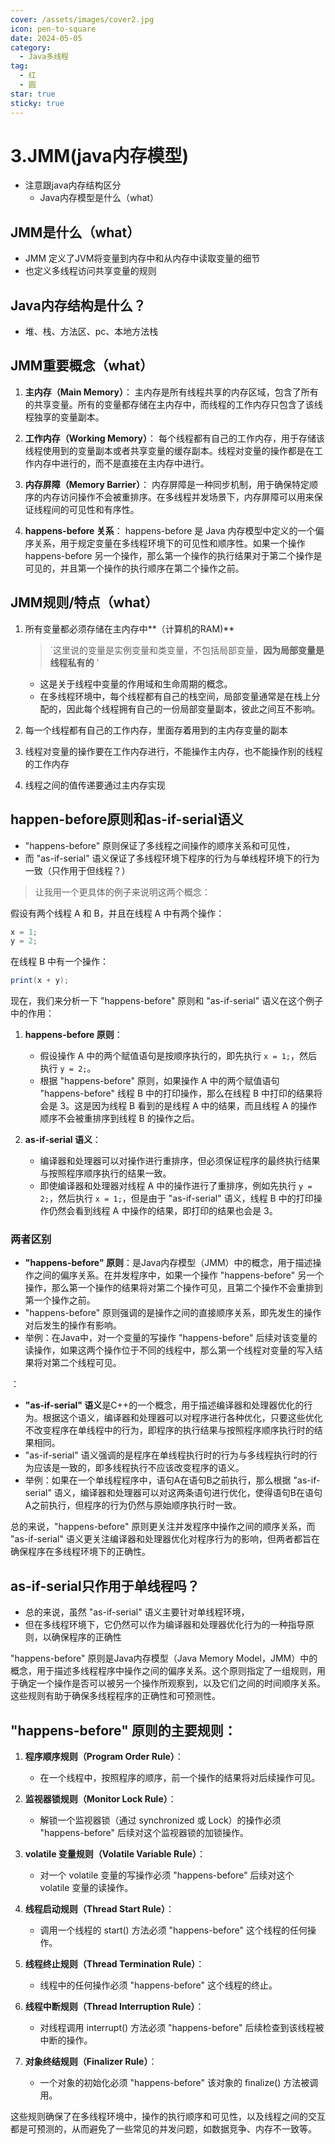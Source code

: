 ```yaml
---
cover: /assets/images/cover2.jpg
icon: pen-to-square
date: 2024-05-05
category:
  - Java多线程
tag:
  - 红
  - 圆
star: true
sticky: true
---
```


# 3.JMM(java内存模型)
- 注意跟java内存结构区分
    - Java内存模型是什么（what）
## JMM是什么（what）
- JMM 定义了JVM将变量到内存中和从内存中读取变量的细节
- 也定义多线程访问共享变量的规则

## Java内存结构是什么？
  - 堆、栈、方法区、pc、本地方法栈

## JMM重要概念（what）

1. **主内存（Main Memory）**：
   主内存是所有线程共享的内存区域，包含了所有的共享变量。所有的变量都存储在主内存中，而线程的工作内存只包含了该线程独享的变量副本。

2. **工作内存（Working Memory）**：
   每个线程都有自己的工作内存，用于存储该线程使用到的变量副本或者共享变量的缓存副本。线程对变量的操作都是在工作内存中进行的，而不是直接在主内存中进行。

3. **内存屏障（Memory Barrier）**：
   内存屏障是一种同步机制，用于确保特定顺序的内存访问操作不会被重排序。在多线程并发场景下，内存屏障可以用来保证线程间的可见性和有序性。

4. **happens-before 关系**：
   happens-before 是 Java 内存模型中定义的一个偏序关系，用于规定变量在多线程环境下的可见性和顺序性。如果一个操作 happens-before 另一个操作，那么第一个操作的执行结果对于第二个操作是可见的，并且第一个操作的执行顺序在第二个操作之前。

## JMM规则/特点（what）
1. 所有变量都必须存储在主内存中**（计算机的RAM)**
    >`这里说的变量是实例变量和类变量，不包括局部变量，**因为局部变量是线程私有的** '
      - 这是关于线程中变量的作用域和生命周期的概念。
      - 在多线程环境中，每个线程都有自己的栈空间，局部变量通常是在栈上分配的，因此每个线程拥有自己的一份局部变量副本，彼此之间互不影响。
2. 每一个线程都有自己的工作内存，里面存着用到的主内存变量的副本
   
3. 线程对变量的操作要在工作内存进行，不能操作主内存，也不能操作别的线程的工作内存
4. 线程之间的值传递要通过主内存实现

## happen-before原则和as-if-serial语义
- "happens-before" 原则保证了多线程之间操作的顺序关系和可见性，
- 而 "as-if-serial" 语义保证了多线程环境下程序的行为与单线程环境下的行为一致（只作用于但线程？）
> 让我用一个更具体的例子来说明这两个概念：

假设有两个线程 A 和 B，并且在线程 A 中有两个操作：

```java
x = 1;
y = 2;
```

在线程 B 中有一个操作：

```java
print(x + y);
```

现在，我们来分析一下 "happens-before" 原则和 "as-if-serial" 语义在这个例子中的作用：

1. **happens-before 原则**：
   - 假设操作 A 中的两个赋值语句是按顺序执行的，即先执行 `x = 1;`，然后执行 `y = 2;`。
   - 根据 "happens-before" 原则，如果操作 A 中的两个赋值语句 "happens-before" 线程 B 中的打印操作，那么在线程 B 中打印的结果将会是 3。这是因为线程 B 看到的是线程 A 中的结果，而且线程 A 的操作顺序不会被重排序到线程 B 的操作之后。

2. **as-if-serial 语义**：
   - 编译器和处理器可以对操作进行重排序，但必须保证程序的最终执行结果与按照程序顺序执行的结果一致。
   - 即使编译器和处理器对线程 A 中的操作进行了重排序，例如先执行 `y = 2;`，然后执行 `x = 1;`，但是由于 "as-if-serial" 语义，线程 B 中的打印操作仍然会看到线程 A 中操作的结果，即打印的结果也会是 3。

### 两者区别
   
   - **"happens-before" 原则**：是Java内存模型（JMM）中的概念，用于描述操作之间的偏序关系。在并发程序中，如果一个操作 "happens-before" 另一个操作，那么第一个操作的结果将对第二个操作可见，且第二个操作不会重排到第一个操作之前。
   - "happens-before" 原则强调的是操作之间的直接顺序关系，即先发生的操作对后发生的操作有影响。
   - 举例：在Java中，对一个变量的写操作 "happens-before" 后续对该变量的读操作，如果这两个操作位于不同的线程中，那么第一个线程对变量的写入结果将对第二个线程可见。

：
   - **"as-if-serial" 语义**是C++的一个概念，用于描述编译器和处理器优化的行为。根据这个语义，编译器和处理器可以对程序进行各种优化，只要这些优化不改变程序在单线程中的行为，即程序的执行结果与按照程序顺序执行时的结果相同。
   - "as-if-serial" 语义强调的是程序在单线程执行时的行为与多线程执行时的行为应该是一致的，即多线程执行不应该改变程序的语义。
   - 举例：如果在一个单线程程序中，语句A在语句B之前执行，那么根据 "as-if-serial" 语义，编译器和处理器可以对这两条语句进行优化，使得语句B在语句A之前执行，但程序的行为仍然与原始顺序执行时一致。

总的来说，"happens-before" 原则更关注并发程序中操作之间的顺序关系，而 "as-if-serial" 语义更关注编译器和处理器优化对程序行为的影响，但两者都旨在确保程序在多线程环境下的正确性。

## as-if-serial只作用于单线程吗？
- 总的来说，虽然 "as-if-serial" 语义主要针对单线程环境，
- 但在多线程环境下，它仍然可以作为编译器和处理器优化行为的一种指导原则，以确保程序的正确性

"happens-before" 原则是Java内存模型（Java Memory Model，JMM）中的概念，用于描述多线程程序中操作之间的偏序关系。这个原则指定了一组规则，用于确定一个操作是否可以被另一个操作所观察到，以及它们之间的时间顺序关系。这些规则有助于确保多线程程序的正确性和可预测性。

## "happens-before" 原则的主要规则：

1. **程序顺序规则（Program Order Rule）**：
   - 在一个线程中，按照程序的顺序，前一个操作的结果将对后续操作可见。

2. **监视器锁规则（Monitor Lock Rule）**：
   - 解锁一个监视器锁（通过 synchronized 或 Lock）的操作必须 "happens-before" 后续对这个监视器锁的加锁操作。

3. **volatile 变量规则（Volatile Variable Rule）**：
   - 对一个 volatile 变量的写操作必须 "happens-before" 后续对这个 volatile 变量的读操作。

4. **线程启动规则（Thread Start Rule）**：
   - 调用一个线程的 start() 方法必须 "happens-before" 这个线程的任何操作。

5. **线程终止规则（Thread Termination Rule）**：
   - 线程中的任何操作必须 "happens-before" 这个线程的终止。

6. **线程中断规则（Thread Interruption Rule）**：
   - 对线程调用 interrupt() 方法必须 "happens-before" 后续检查到该线程被中断的操作。

7. **对象终结规则（Finalizer Rule）**：
   - 一个对象的初始化必须 "happens-before" 该对象的 finalize() 方法被调用。

这些规则确保了在多线程环境中，操作的执行顺序和可见性，以及线程之间的交互都是可预测的，从而避免了一些常见的并发问题，如数据竞争、内存不一致等。